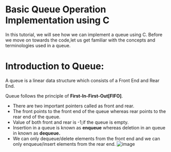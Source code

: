
# Basic Queue Operation Implementation using C

In this tutorial, we will see how we can implement a queue using C.
Before we move on towards the code,let us get familiar with the concepts and terminologies used in a queue.



# Introduction to Queue:
A queue is a linear data structure which consists of a Front End and Rear End.

Queue follows the principle of **First-In-First-Out[FIFO]**.

- There are two important pointers called as front and rear.
- The front points to the front end of the queue whereas rear points to the rear end of the queue.
- Value of both front and rear is -1;if the queue is empty.
- Insertion in a queue is known as **enqueue** whereas deletion in an queue in known as **dequeue.**
- We can only dequeue/delete elements from the front end and we can only enqueue/insert elements from the rear end.
  ![image](https://drive.google.com/uc?id=16dvXp_KmrE3xnwX2ju-NiuxVp-SirA1U)
  
